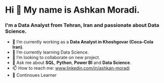 # Hi 👋 My name is Ashkan Moradi. 
### I'm a Data Analyst from Tehran, Iran and passionate about Data Science.
- 🔭 I’m currently working as a **Data Analyst in Khoshgovar (Coca-Cola Iran)**.
- 🌱 I’m currently learning Data Science.
- 👯 I’m looking to collaborate on new project.
- 💬 Ask me about **SQL**, **Python**, **Power BI** and **Data Science**.
- 📫 How to reach me: www.linkedin.com/in/ashkan-moradi
- 💪 Continoues Learner
<!--
**AshkanMoradi/AshkanMoradi** is a ✨ _special_ ✨ repository because its `README.md` (this file) appears on your GitHub profile.

Here are some ideas to get you started:

- 🔭 I’m currently working on ...
- 🌱 I’m currently learning ...
- 👯 I’m looking to collaborate on ...
- 🤔 I’m looking for help with ...
- 💬 Ask me about ...
- 📫 How to reach me: ...
- 😄 Pronouns: ...
- ⚡ Fun fact: ...
-->
